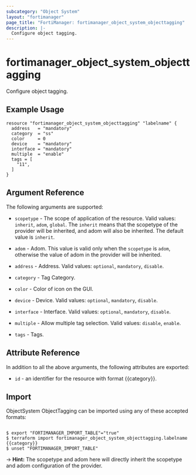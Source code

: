 ```yaml
---
subcategory: "Object System"
layout: "fortimanager"
page_title: "FortiManager: fortimanager_object_system_objecttagging"
description: |-
  Configure object tagging.
---
```


# fortimanager_object_system_objecttagging
Configure object tagging.

## Example Usage

```hcl
resource "fortimanager_object_system_objecttagging" "labelname" {
  address   = "mandatory"
  category  = "ss"
  color     = 0
  device    = "mandatory"
  interface = "mandatory"
  multiple  = "enable"
  tags = [
    "11",
  ]
}
```

## Argument Reference


The following arguments are supported:

* `scopetype` - The scope of application of the resource. Valid values: `inherit`, `adom`, `global`. The `inherit` means that the scopetype of the provider will be inherited, and adom will also be inherited. The default value is `inherit`.
* `adom` - Adom. This value is valid only when the `scopetype` is `adom`, otherwise the value of adom in the provider will be inherited.

* `address` - Address. Valid values: `optional`, `mandatory`, `disable`.

* `category` - Tag Category.
* `color` - Color of icon on the GUI.
* `device` - Device. Valid values: `optional`, `mandatory`, `disable`.

* `interface` - Interface. Valid values: `optional`, `mandatory`, `disable`.

* `multiple` - Allow multiple tag selection. Valid values: `disable`, `enable`.

* `tags` - Tags.


## Attribute Reference

In addition to all the above arguments, the following attributes are exported:
* `id` - an identifier for the resource with format {{category}}.

## Import

ObjectSystem ObjectTagging can be imported using any of these accepted formats:
```

$ export "FORTIMANAGER_IMPORT_TABLE"="true"
$ terraform import fortimanager_object_system_objecttagging.labelname {{category}}
$ unset "FORTIMANAGER_IMPORT_TABLE"
```
-> **Hint:** The scopetype and adom here will directly inherit the scopetype and adom configuration of the provider.
